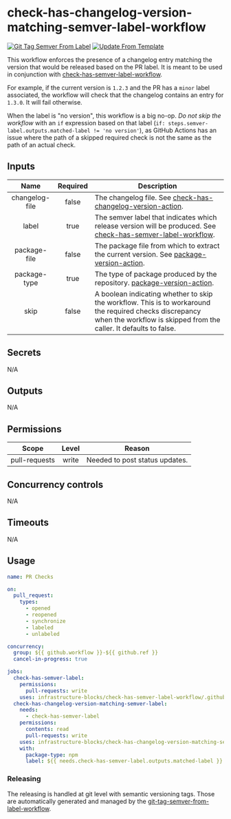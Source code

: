 # check-has-changelog-version-matching-semver-label-workflow
[![Git Tag Semver From Label](https://github.com/infrastructure-blocks/check-has-changelog-version-matching-semver-label-workflow/actions/workflows/git-tag-semver-from-label.yml/badge.svg)](https://github.com/infrastructure-blocks/check-has-changelog-version-matching-semver-label-workflow/actions/workflows/git-tag-semver-from-label.yml)
[![Update From Template](https://github.com/infrastructure-blocks/check-has-changelog-version-matching-semver-label-workflow/actions/workflows/update-from-template.yml/badge.svg)](https://github.com/infrastructure-blocks/check-has-changelog-version-matching-semver-label-workflow/actions/workflows/update-from-template.yml)

This workflow enforces the presence of a changelog entry matching the version that would be released based on the PR
label. It is meant to be used in conjunction with [check-has-semver-label-workflow](https://github.com/infrastructure-blocks/check-has-semver-label-workflow).

For example, if the current version is `1.2.3` and the PR has a `minor` label associated, the workflow will check that
the changelog contains an entry for `1.3.0`. It will fail otherwise.

When the label is "no version", this workflow is a big no-op. *Do not skip the workflow* with an `if` expression based
on that label (`if: steps.semver-label.outputs.matched-label != 'no version'`), as GitHub Actions has an issue where
the path of a skipped required check is not the same as the path of an actual check.

## Inputs

|      Name      | Required | Description                                                                                                                                                                              |
|:--------------:|:--------:|------------------------------------------------------------------------------------------------------------------------------------------------------------------------------------------|
| changelog-file |  false   | The changelog file. See [check-has-changelog-version-action](https://github.com/infrastructure-blocks/check-has-changelog-version-action).                                               |
|     label      |   true   | The semver label that indicates which release version will be produced. See [check-has-semver-label-workflow](https://github.com/infrastructure-blocks/check-has-semver-label-workflow). |
|  package-file  |  false   | The package file from which to extract the current version. See [package-version-action](https://github.com/infrastructure-blocks/package-version-action).                               |
|  package-type  |   true   | The type of package produced by the repository. [package-version-action](https://github.com/infrastructure-blocks/package-version-action).                                               |
|      skip      |  false   | A boolean indicating whether to skip the workflow. This is to workaround the required checks discrepancy when the workflow is skipped from the caller. It defaults to false.             |

## Secrets

N/A

## Outputs

N/A

## Permissions

|     Scope     | Level | Reason                         |
|:-------------:|:-----:|--------------------------------|
| pull-requests | write | Needed to post status updates. |

## Concurrency controls

N/A

## Timeouts

N/A

## Usage

```yaml
name: PR Checks

on:
  pull_request:
    types:
      - opened
      - reopened
      - synchronize
      - labeled
      - unlabeled

concurrency:
  group: ${{ github.workflow }}-${{ github.ref }}
  cancel-in-progress: true

jobs:
  check-has-semver-label:
    permissions:
      pull-requests: write
    uses: infrastructure-blocks/check-has-semver-label-workflow/.github/workflows/workflow.yml@v1
  check-has-changelog-version-matching-semver-label:
    needs: 
      - check-has-semver-label
    permissions:
      contents: read
      pull-requests: write
    uses: infrastructure-blocks/check-has-changelog-version-matching-semver-label-workflow/.github/workflows/workflow.yml@v1
    with:
      package-type: npm
      label: ${{ needs.check-has-semver-label.outputs.matched-label }}
```

### Releasing

The releasing is handled at git level with semantic versioning tags. Those are automatically generated and managed
by the [git-tag-semver-from-label-workflow](https://github.com/infrastructure-blocks/git-tag-semver-from-label-workflow).
